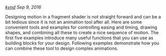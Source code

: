 *[kynd](http://www.kynd.info) Sep 9, 2016*

Designing motion in a fragment shader is not straight forward and can be a bit tedious since it is not an animation tool after all. Here are some convenient tools and examples for controlling easing and timing, drawing shapes, and combining all these to create a nice sequence of motion. The first five examples introduce many useful functions that you can use as building blocks for your design. Following examples demonstrate how you can combine these tool to design complex animations.
